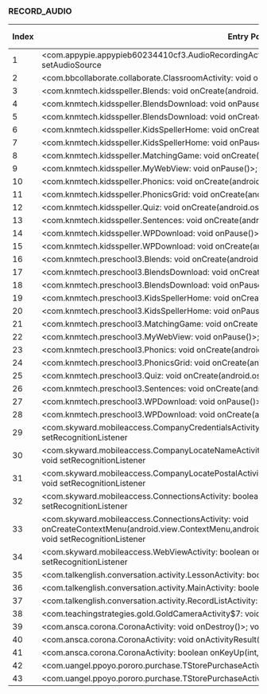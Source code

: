 ### RECORD_AUDIO
| Index | Entry Point & APIs | Screen shot | Resource id | Label |
| ------------- | ------------- | ------------- |-------------|-------------|
| 1 | <com.appypie.appypieb60234410cf3.AudioRecordingActivity$5: void onClick(android.view.View)>; void setAudioSource | ![](D:\COSMOS\output\py\Play_win8\Education\com.appypie.appypieb60234410cf3\com.appypie.appypieb60234410cf3.AudioRecordingActivity.png) |  | |
| 2 | <com.bbcollaborate.collaborate.ClassroomActivity: void onSaveInstanceState(android.os.Bundle)>; void <init> | ![](D:\COSMOS\output\py\Play_win8\Education\com.bbcollaborate.collaborate\com.bbcollaborate.collaborate.ClassroomActivity.png) |  | |
| 3 | <com.knmtech.kidsspeller.Blends: void onCreate(android.os.Bundle)>; void <init> | ![](D:\COSMOS\output\py\Play_win8\Education\com.knmtech.kidsspeller\com.knmtech.kidsspeller.Blends.png) |  | |
| 4 | <com.knmtech.kidsspeller.BlendsDownload: void onPause()>; void <init> | ![](D:\COSMOS\output\py\Play_win8\Education\com.knmtech.kidsspeller\com.knmtech.kidsspeller.BlendsDownload.png) |  | |
| 5 | <com.knmtech.kidsspeller.BlendsDownload: void onCreate(android.os.Bundle)>; void <init> | ![](D:\COSMOS\output\py\Play_win8\Education\com.knmtech.kidsspeller\com.knmtech.kidsspeller.BlendsDownload.png) |  | |
| 6 | <com.knmtech.kidsspeller.KidsSpellerHome: void onCreate(android.os.Bundle)>; void <init> | ![](D:\COSMOS\output\py\Play_win8\Education\com.knmtech.kidsspeller\com.knmtech.kidsspeller.KidsSpellerHome.png) |  | |
| 7 | <com.knmtech.kidsspeller.KidsSpellerHome: void onPause()>; void <init> | ![](D:\COSMOS\output\py\Play_win8\Education\com.knmtech.kidsspeller\com.knmtech.kidsspeller.KidsSpellerHome.png) |  | |
| 8 | <com.knmtech.kidsspeller.MatchingGame: void onCreate(android.os.Bundle)>; void <init> | ![](D:\COSMOS\output\py\Play_win8\Education\com.knmtech.kidsspeller\com.knmtech.kidsspeller.MatchingGame.png) |  | |
| 9 | <com.knmtech.kidsspeller.MyWebView: void onPause()>; void <init> | ![](D:\COSMOS\output\py\Play_win8\Education\com.knmtech.kidsspeller\com.knmtech.kidsspeller.MyWebView.png) |  | |
| 10 | <com.knmtech.kidsspeller.Phonics: void onCreate(android.os.Bundle)>; void <init> | ![](D:\COSMOS\output\py\Play_win8\Education\com.knmtech.kidsspeller\com.knmtech.kidsspeller.Phonics.png) |  | |
| 11 | <com.knmtech.kidsspeller.PhonicsGrid: void onCreate(android.os.Bundle)>; void <init> | ![](D:\COSMOS\output\py\Play_win8\Education\com.knmtech.kidsspeller\com.knmtech.kidsspeller.PhonicsGrid.png) |  | |
| 12 | <com.knmtech.kidsspeller.Quiz: void onCreate(android.os.Bundle)>; void <init> | ![](D:\COSMOS\output\py\Play_win8\Education\com.knmtech.kidsspeller\com.knmtech.kidsspeller.Quiz.png) |  | |
| 13 | <com.knmtech.kidsspeller.Sentences: void onCreate(android.os.Bundle)>; void <init> | ![](D:\COSMOS\output\py\Play_win8\Education\com.knmtech.kidsspeller\com.knmtech.kidsspeller.Sentences.png) |  | |
| 14 | <com.knmtech.kidsspeller.WPDownload: void onPause()>; void <init> | ![](D:\COSMOS\output\py\Play_win8\Education\com.knmtech.kidsspeller\com.knmtech.kidsspeller.WPDownload.png) |  | |
| 15 | <com.knmtech.kidsspeller.WPDownload: void onCreate(android.os.Bundle)>; void <init> | ![](D:\COSMOS\output\py\Play_win8\Education\com.knmtech.kidsspeller\com.knmtech.kidsspeller.WPDownload.png) |  | |
| 16 | <com.knmtech.preschool3.Blends: void onCreate(android.os.Bundle)>; void <init> | ![](D:\COSMOS\output\py\Play_win8\Education\com.knmtech.preschool3\com.knmtech.preschool3.Blends.png) |  | |
| 17 | <com.knmtech.preschool3.BlendsDownload: void onCreate(android.os.Bundle)>; void <init> | ![](D:\COSMOS\output\py\Play_win8\Education\com.knmtech.preschool3\com.knmtech.preschool3.BlendsDownload.png) |  | |
| 18 | <com.knmtech.preschool3.BlendsDownload: void onPause()>; void <init> | ![](D:\COSMOS\output\py\Play_win8\Education\com.knmtech.preschool3\com.knmtech.preschool3.BlendsDownload.png) |  | |
| 19 | <com.knmtech.preschool3.KidsSpellerHome: void onCreate(android.os.Bundle)>; void <init> | ![](D:\COSMOS\output\py\Play_win8\Education\com.knmtech.preschool3\com.knmtech.preschool3.KidsSpellerHome.png) |  | |
| 20 | <com.knmtech.preschool3.KidsSpellerHome: void onPause()>; void <init> | ![](D:\COSMOS\output\py\Play_win8\Education\com.knmtech.preschool3\com.knmtech.preschool3.KidsSpellerHome.png) |  | |
| 21 | <com.knmtech.preschool3.MatchingGame: void onCreate(android.os.Bundle)>; void <init> | ![](D:\COSMOS\output\py\Play_win8\Education\com.knmtech.preschool3\com.knmtech.preschool3.MatchingGame.png) |  | |
| 22 | <com.knmtech.preschool3.MyWebView: void onPause()>; void <init> | ![](D:\COSMOS\output\py\Play_win8\Education\com.knmtech.preschool3\com.knmtech.preschool3.MyWebView.png) |  | |
| 23 | <com.knmtech.preschool3.Phonics: void onCreate(android.os.Bundle)>; void <init> | ![](D:\COSMOS\output\py\Play_win8\Education\com.knmtech.preschool3\com.knmtech.preschool3.Phonics.png) |  | |
| 24 | <com.knmtech.preschool3.PhonicsGrid: void onCreate(android.os.Bundle)>; void <init> | ![](D:\COSMOS\output\py\Play_win8\Education\com.knmtech.preschool3\com.knmtech.preschool3.PhonicsGrid.png) |  | |
| 25 | <com.knmtech.preschool3.Quiz: void onCreate(android.os.Bundle)>; void <init> | ![](D:\COSMOS\output\py\Play_win8\Education\com.knmtech.preschool3\com.knmtech.preschool3.Quiz.png) |  | |
| 26 | <com.knmtech.preschool3.Sentences: void onCreate(android.os.Bundle)>; void <init> | ![](D:\COSMOS\output\py\Play_win8\Education\com.knmtech.preschool3\com.knmtech.preschool3.Sentences.png) |  | |
| 27 | <com.knmtech.preschool3.WPDownload: void onPause()>; void <init> | ![](D:\COSMOS\output\py\Play_win8\Education\com.knmtech.preschool3\com.knmtech.preschool3.WPDownload.png) |  | |
| 28 | <com.knmtech.preschool3.WPDownload: void onCreate(android.os.Bundle)>; void <init> | ![](D:\COSMOS\output\py\Play_win8\Education\com.knmtech.preschool3\com.knmtech.preschool3.WPDownload.png) |  | |
| 29 | <com.skyward.mobileaccess.CompanyCredentialsActivity: boolean onCreateOptionsMenu(android.view.Menu)>; void setRecognitionListener | ![](D:\COSMOS\output\py\Play_win8\Education\com.skyward.mobileaccess\com.skyward.mobileaccess.CompanyCredentialsActivity.png) |  | |
| 30 | <com.skyward.mobileaccess.CompanyLocateNameActivity: boolean onCreateOptionsMenu(android.view.Menu)>; void setRecognitionListener | ![](D:\COSMOS\output\py\Play_win8\Education\com.skyward.mobileaccess\com.skyward.mobileaccess.CompanyLocateNameActivity.png) |  | |
| 31 | <com.skyward.mobileaccess.CompanyLocatePostalActivity: boolean onCreateOptionsMenu(android.view.Menu)>; void setRecognitionListener | ![](D:\COSMOS\output\py\Play_win8\Education\com.skyward.mobileaccess\com.skyward.mobileaccess.CompanyLocatePostalActivity.png) |  | |
| 32 | <com.skyward.mobileaccess.ConnectionsActivity: boolean onCreateOptionsMenu(android.view.Menu)>; void setRecognitionListener | ![](D:\COSMOS\output\py\Play_win8\Education\com.skyward.mobileaccess\com.skyward.mobileaccess.ConnectionsActivity.png) |  | |
| 33 | <com.skyward.mobileaccess.ConnectionsActivity: void onCreateContextMenu(android.view.ContextMenu,android.view.View,android.view.ContextMenu$ContextMenuInfo)>; void setRecognitionListener | ![](D:\COSMOS\output\py\Play_win8\Education\com.skyward.mobileaccess\com.skyward.mobileaccess.ConnectionsActivity.png) |  | |
| 34 | <com.skyward.mobileaccess.WebViewActivity: boolean onCreateOptionsMenu(android.view.Menu)>; void setRecognitionListener | ![](D:\COSMOS\output\py\Play_win8\Education\com.skyward.mobileaccess\com.skyward.mobileaccess.WebViewActivity.png) |  | |
| 35 | <com.talkenglish.conversation.activity.LessonActivity: boolean onCreateOptionsMenu(android.view.Menu)>; void <init> | ![](D:\COSMOS\output\py\Play_win8\Education\com.talkenglish.conversation\com.talkenglish.conversation.activity.LessonActivity.png) |  | |
| 36 | <com.talkenglish.conversation.activity.MainActivity: boolean onCreateOptionsMenu(android.view.Menu)>; void <init> | ![](D:\COSMOS\output\py\Play_win8\Education\com.talkenglish.conversation\com.talkenglish.conversation.activity.MainActivity.png) |  | |
| 37 | <com.talkenglish.conversation.activity.RecordListActivity: boolean onCreateOptionsMenu(android.view.Menu)>; void <init> | ![](D:\COSMOS\output\py\Play_win8\Education\com.talkenglish.conversation\com.talkenglish.conversation.activity.RecordListActivity.png) |  | |
| 38 | <com.teachingstrategies.gold.GoldCameraActivity$7: void onClick(android.view.View)>; void setAudioSource | ![](D:\COSMOS\output\py\Play_win8\Education\com.teachingstrategies.gold\com.teachingstrategies.gold.GoldCameraActivity.png) |  | |
| 39 | <com.ansca.corona.CoronaActivity: void onDestroy()>; void <init> | ![](D:\COSMOS\output\py\Play_win8\Education\com.televisafoundation.learnenglishwithelchavo\com.ansca.corona.CoronaActivity.png) |  | |
| 40 | <com.ansca.corona.CoronaActivity: void onActivityResult(int,int,android.content.Intent)>; void <init> | ![](D:\COSMOS\output\py\Play_win8\Education\com.televisafoundation.learnenglishwithelchavo\com.ansca.corona.CoronaActivity.png) |  | |
| 41 | <com.ansca.corona.CoronaActivity: boolean onKeyUp(int,android.view.KeyEvent)>; void <init> | ![](D:\COSMOS\output\py\Play_win8\Education\com.televisafoundation.learnenglishwithelchavo\com.ansca.corona.CoronaActivity.png) |  | |
| 42 | <com.uangel.ppoyo.pororo.purchase.TStorePurchaseActivity: void onCreate(android.os.Bundle)>; void <init> | ![](D:\COSMOS\output\py\Play_win8\Education\com.uangel.ppoyo.pororoPhone.en\com.uangel.ppoyo.pororo.purchase.TStorePurchaseActivity.png) |  | |
| 43 | <com.uangel.ppoyo.pororo.purchase.TStorePurchaseActivity: void <init>()>; void <init> | ![](D:\COSMOS\output\py\Play_win8\Education\com.uangel.ppoyo.pororoPhone.en\com.uangel.ppoyo.pororo.purchase.TStorePurchaseActivity.png) |  | |

